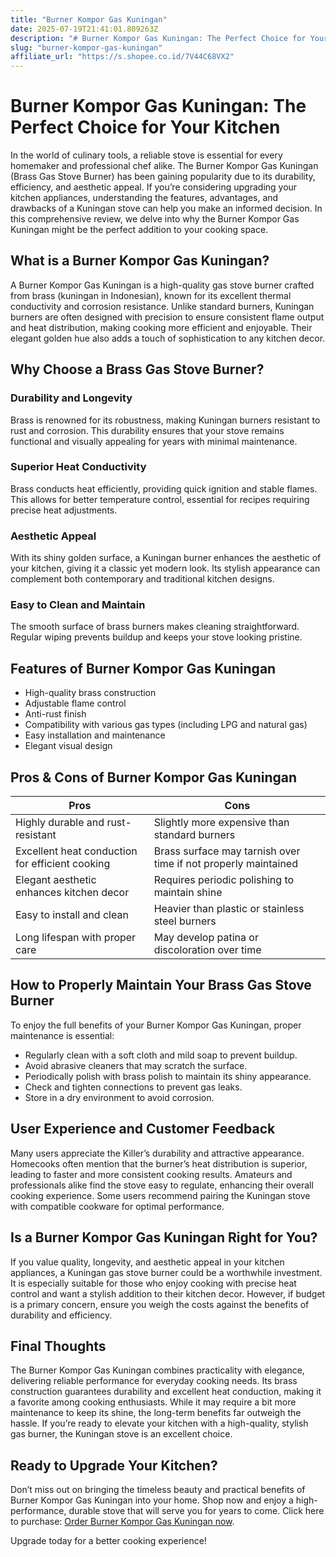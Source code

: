 ```yaml
---
title: "Burner Kompor Gas Kuningan"
date: 2025-07-19T21:41:01.809263Z
description: "# Burner Kompor Gas Kuningan: The Perfect Choice for Your Kitchen  ..."
slug: "burner-kompor-gas-kuningan"
affiliate_url: "https://s.shopee.co.id/7V44C68VX2"
---
```

# Burner Kompor Gas Kuningan: The Perfect Choice for Your Kitchen  

In the world of culinary tools, a reliable stove is essential for every homemaker and professional chef alike. The Burner Kompor Gas Kuningan (Brass Gas Stove Burner) has been gaining popularity due to its durability, efficiency, and aesthetic appeal. If you’re considering upgrading your kitchen appliances, understanding the features, advantages, and drawbacks of a Kuningan stove can help you make an informed decision. In this comprehensive review, we delve into why the Burner Kompor Gas Kuningan might be the perfect addition to your cooking space.

## What is a Burner Kompor Gas Kuningan?  

A Burner Kompor Gas Kuningan is a high-quality gas stove burner crafted from brass (kuningan in Indonesian), known for its excellent thermal conductivity and corrosion resistance. Unlike standard burners, Kuningan burners are often designed with precision to ensure consistent flame output and heat distribution, making cooking more efficient and enjoyable. Their elegant golden hue also adds a touch of sophistication to any kitchen decor.

## Why Choose a Brass Gas Stove Burner?  

### Durability and Longevity  
Brass is renowned for its robustness, making Kuningan burners resistant to rust and corrosion. This durability ensures that your stove remains functional and visually appealing for years with minimal maintenance.

### Superior Heat Conductivity  
Brass conducts heat efficiently, providing quick ignition and stable flames. This allows for better temperature control, essential for recipes requiring precise heat adjustments.

### Aesthetic Appeal  
With its shiny golden surface, a Kuningan burner enhances the aesthetic of your kitchen, giving it a classic yet modern look. Its stylish appearance can complement both contemporary and traditional kitchen designs.

### Easy to Clean and Maintain  
The smooth surface of brass burners makes cleaning straightforward. Regular wiping prevents buildup and keeps your stove looking pristine.

## Features of Burner Kompor Gas Kuningan  

- High-quality brass construction
- Adjustable flame control
- Anti-rust finish
- Compatibility with various gas types (including LPG and natural gas)
- Easy installation and maintenance
- Elegant visual design

## Pros & Cons of Burner Kompor Gas Kuningan  

| **Pros** | **Cons** |
| --- | --- |
| Highly durable and rust-resistant | Slightly more expensive than standard burners |
| Excellent heat conduction for efficient cooking | Brass surface may tarnish over time if not properly maintained |
| Elegant aesthetic enhances kitchen decor | Requires periodic polishing to maintain shine |
| Easy to install and clean | Heavier than plastic or stainless steel burners |
| Long lifespan with proper care | May develop patina or discoloration over time |

## How to Properly Maintain Your Brass Gas Stove Burner  

To enjoy the full benefits of your Burner Kompor Gas Kuningan, proper maintenance is essential:  
- Regularly clean with a soft cloth and mild soap to prevent buildup.  
- Avoid abrasive cleaners that may scratch the surface.  
- Periodically polish with brass polish to maintain its shiny appearance.  
- Check and tighten connections to prevent gas leaks.  
- Store in a dry environment to avoid corrosion.

## User Experience and Customer Feedback  

Many users appreciate the Killer’s durability and attractive appearance. Homecooks often mention that the burner’s heat distribution is superior, leading to faster and more consistent cooking results. Amateurs and professionals alike find the stove easy to regulate, enhancing their overall cooking experience. Some users recommend pairing the Kuningan stove with compatible cookware for optimal performance.

## Is a Burner Kompor Gas Kuningan Right for You?  

If you value quality, longevity, and aesthetic appeal in your kitchen appliances, a Kuningan gas stove burner could be a worthwhile investment. It is especially suitable for those who enjoy cooking with precise heat control and want a stylish addition to their kitchen decor. However, if budget is a primary concern, ensure you weigh the costs against the benefits of durability and efficiency.

## Final Thoughts  

The Burner Kompor Gas Kuningan combines practicality with elegance, delivering reliable performance for everyday cooking needs. Its brass construction guarantees durability and excellent heat conduction, making it a favorite among cooking enthusiasts. While it may require a bit more maintenance to keep its shine, the long-term benefits far outweigh the hassle. If you’re ready to elevate your kitchen with a high-quality, stylish gas burner, the Kuningan stove is an excellent choice.

## Ready to Upgrade Your Kitchen?  

Don’t miss out on bringing the timeless beauty and practical benefits of Burner Kompor Gas Kuningan into your home. Shop now and enjoy a high-performance, durable stove that will serve you for years to come. Click here to purchase: [Order Burner Kompor Gas Kuningan now](https://s.shopee.co.id/7V44C68VX2).  

Upgrade today for a better cooking experience!